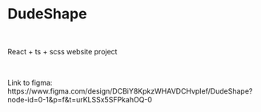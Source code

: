 <h1>DudeShape</h1>
<br />
<p>React + ts + scss website project </p>
<br />
<p>Link to figma: https://www.figma.com/design/DCBiY8KpkzWHAVDCHvpIef/DudeShape?node-id=0-1&p=f&t=urKLSSx5SFPkahOQ-0</p>
